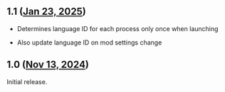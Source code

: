 ## 1.1 ([Jan 23, 2025](https://github.com/ramensoftware/windhawk-mods/blob/c2fe499b39ef859de2618237086dc6520b53a754/mods/per-app-language-preferences.wh.cpp))

* Determines language ID for each process only once when launching

* Also update language ID on mod settings change

## 1.0 ([Nov 13, 2024](https://github.com/ramensoftware/windhawk-mods/blob/82900d19c69cbf2ca0a8b7ca6dde2d52084c4bc7/mods/per-app-language-preferences.wh.cpp))

Initial release.
